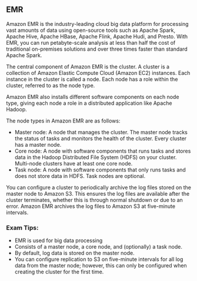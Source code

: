 ## EMR

Amazon EMR is the industry-leading cloud big data platform for processing vast amounts of data using open-source tools such as Apache Spark, Apache Hive, Apache HBase, Apache Flink, Apache Hudi, and Presto. With EMR, you can run petabyte-scale analysis at less than half the cost of traditional on-premises solutions and over three times faster than standard Apache Spark.

The central component of Amazon EMR is the cluster. A cluster is a collection of Amazon Elastic Compute Cloud (Amazon EC2) instances. Each instance in the cluster is called a node. Each node has a role within the cluster, referred to as the node type.

Amazon EMR also installs different software components on each node type, giving each node a role in a distributed application like Apache Hadoop.

The node types in Amazon EMR are as follows:
- Master node: A node that manages the cluster. The master node tracks the status of tasks and monitors the health of the cluster. Every cluster has a master node.
- Core node: A node with software components that runs tasks and stores data in the Hadoop Distributed File System (HDFS) on your cluster. Multi-node clusters have at least one core node.
- Task node: A node with software components that only runs tasks and does not store data in HDFS. Task nodes are optional.

You can configure a cluster to periodically archive the log files stored on the master node to Amazon S3. This ensures the log files are available after the cluster terminates, whether this is through normal shutdown or due to an error. Amazon EMR archives the log files to Amazon S3 at five-minute intervals.

### Exam Tips:
- EMR is used for big data processing
- Consists of a master node, a core node, and (optionally) a task node.
- By default, log data is stored on the master node.
- You can configure replication to S3 on five-minute intervals for all log data from the master node; however, this can only be configured when creating the cluster for the first time.
